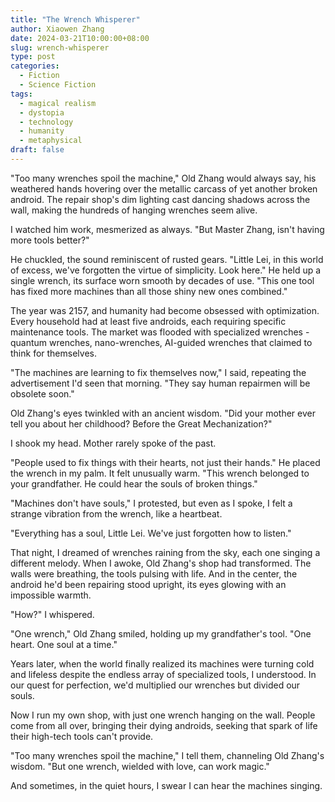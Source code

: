 ```yaml
---
title: "The Wrench Whisperer"
author: Xiaowen Zhang
date: 2024-03-21T10:00:00+08:00
slug: wrench-whisperer
type: post
categories:
  - Fiction
  - Science Fiction
tags:
  - magical realism
  - dystopia
  - technology
  - humanity
  - metaphysical
draft: false
---
```


"Too many wrenches spoil the machine," Old Zhang would always say, his weathered hands hovering over the metallic carcass of yet another broken android. The repair shop's dim lighting cast dancing shadows across the wall, making the hundreds of hanging wrenches seem alive.

I watched him work, mesmerized as always. "But Master Zhang, isn't having more tools better?"

He chuckled, the sound reminiscent of rusted gears. "Little Lei, in this world of excess, we've forgotten the virtue of simplicity. Look here." He held up a single wrench, its surface worn smooth by decades of use. "This one tool has fixed more machines than all those shiny new ones combined."

The year was 2157, and humanity had become obsessed with optimization. Every household had at least five androids, each requiring specific maintenance tools. The market was flooded with specialized wrenches - quantum wrenches, nano-wrenches, AI-guided wrenches that claimed to think for themselves.

"The machines are learning to fix themselves now," I said, repeating the advertisement I'd seen that morning. "They say human repairmen will be obsolete soon."

Old Zhang's eyes twinkled with an ancient wisdom. "Did your mother ever tell you about her childhood? Before the Great Mechanization?"

I shook my head. Mother rarely spoke of the past.

"People used to fix things with their hearts, not just their hands." He placed the wrench in my palm. It felt unusually warm. "This wrench belonged to your grandfather. He could hear the souls of broken things."

"Machines don't have souls," I protested, but even as I spoke, I felt a strange vibration from the wrench, like a heartbeat.

"Everything has a soul, Little Lei. We've just forgotten how to listen."

That night, I dreamed of wrenches raining from the sky, each one singing a different melody. When I awoke, Old Zhang's shop had transformed. The walls were breathing, the tools pulsing with life. And in the center, the android he'd been repairing stood upright, its eyes glowing with an impossible warmth.

"How?" I whispered.

"One wrench," Old Zhang smiled, holding up my grandfather's tool. "One heart. One soul at a time."

Years later, when the world finally realized its machines were turning cold and lifeless despite the endless array of specialized tools, I understood. In our quest for perfection, we'd multiplied our wrenches but divided our souls.

Now I run my own shop, with just one wrench hanging on the wall. People come from all over, bringing their dying androids, seeking that spark of life their high-tech tools can't provide.

"Too many wrenches spoil the machine," I tell them, channeling Old Zhang's wisdom. "But one wrench, wielded with love, can work magic."

And sometimes, in the quiet hours, I swear I can hear the machines singing.